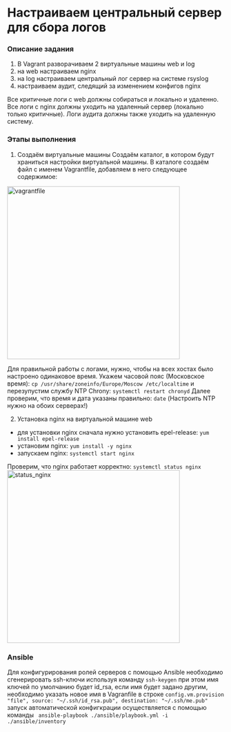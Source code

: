 # Настраиваем центральный сервер для сбора логов

### Описание задания
1. В Vagrant разворачиваем 2 виртуальные машины web и log  
2. на web настраиваем nginx  
3. на log настраиваем центральный лог сервер на системе rsyslog
4. настраиваем аудит, следящий за изменением конфигов nginx 

Все критичные логи с web должны собираться и локально и удаленно.
Все логи с nginx должны уходить на удаленный сервер (локально только критичные).
Логи аудита должны также уходить на удаленную систему.

### Этапы выполнения

1. Создаём виртуальные машины
Создаём каталог, в котором будут храниться настройки виртуальной машины. В каталоге создаём файл с именем Vagrantfile, добавляем в него следующее содержимое:
<image src="/screens/vagrantfile.jpg" width="400" alt="vagrantfile">

Для правильной работы c логами, нужно, чтобы на всех хостах было настроено одинаковое время. 
Укажем часовой пояс (Московское время): ```cp /usr/share/zoneinfo/Europe/Moscow /etc/localtime```
и перезупустим службу NTP Chrony: ``` systemctl restart chronyd ```
Далее проверим, что время и дата указаны правильно: ``` date ```
(Настроить NTP нужно на обоих серверах!)  

2. Установка nginx на виртуальной машине web
- для установки nginx сначала нужно установить epel-release: ``` yum install epel-release ``` 
- установим nginx: ``` yum install -y nginx ```  
- запускаем nginx: ``` systemctl start nginx  ```

Проверим, что nginx работает корректно:
``` systemctl status nginx ```  
<image src="/screens/status_nginx.jpg" width="400" alt="status_nginx" >




### Ansible
Для конфигурирования ролей серверов с помощью Ansible необходимо сгенерировать ssh-ключи используя команду ``` ssh-keygen ```
при этом имя ключей по умолчанию будет id_rsa, если имя будет задано другим, необходимо указать новое имя в Vagranfile в строке ``` config.vm.provision "file", source: "~/.ssh/id_rsa.pub", destination: "~/.ssh/me.pub" ```
запуск автоматической конфигкрации осуществляется с помощью команды ``` ansible-playbook ./ansible/playbook.yml -i ./ansible/inventory```






